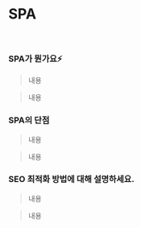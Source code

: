 # SPA

<br/>

### SPA가 뭔가요⚡️

> 내용

> 내용

### SPA의 단점

> 내용

> 내용

### SEO 최적화 방법에 대해 설명하세요.

> 내용

> 내용
